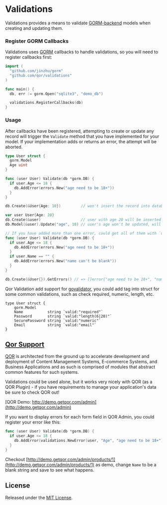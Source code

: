 # Validations

Validations provides a means to validate [GORM-backend](https://github.com/jinzhu/gorm) models when creating and updating them.

### Register GORM Callbacks

Validations uses [GORM](https://github.com/jinzhu/gorm) callbacks to handle validations, so you will need to register callbacks first:

```go
import (
  "github.com/jinzhu/gorm"
  "github.com/qor/validations"
)

func main() {
  db, err := gorm.Open("sqlite3", "demo_db")

  validations.RegisterCallbacks(db)
}
```

### Usage

After callbacks have been registered, attempting to create or update any record will trigger the `Validate` method that you have implemented for your model. If your implementation adds or returns an error, the attempt will be aborted.

```go
type User struct {
  gorm.Model
  Age uint
}

func (user User) Validate(db *gorm.DB) {
  if user.Age <= 18 {
    db.AddError(errors.New("age need to be 18+"))
  }
}

db.Create(&User{Age: 10})         // won't insert the record into database, as the `Validate` method will return error

var user User{Age: 20}
db.Create(&user)                  // user with age 20 will be inserted into database
db.Model(&user).Update("age", 10) // user's age won't be updated, will return error `age need to be 18+`

// If you have added more than one error, could get all of them with `db.GetErrors()`
func (user User) Validate(db *gorm.DB) {
  if user.Age <= 18 {
    db.AddError(errors.New("age need to be 18+"))
  }
  if user.Name == "" {
    db.AddError(errors.New("name can't be blank"))
  }
}

db.Create(&User{}).GetErrors() // => []error{"age need to be 18+", "name can't be blank"}
```

Qor Validation add support for [govalidator](https://github.com/asaskevich/govalidator), you could add tag into struct for some common validations, such as check required, numeric, length, etc.

```
type User struct {
	gorm.Model
	Name           string `valid:"required"`
	Password       string `valid:"length(6|20)"`
	SecurePassword string `valid:"numeric"`
	Email          string `valid:"email"`
}
```

## [Qor Support](https://github.com/qor/qor)

[QOR](http://getqor.com) is architected from the ground up to accelerate development and deployment of Content Management Systems, E-commerce Systems, and Business Applications and as such is comprised of modules that abstract common features for such systems.

Validations could be used alone, but it works very nicely with QOR (as a QOR Plugin) - if you have requirements to manage your application's data be sure to check QOR out!

[QOR Demo:  http://demo.getqor.com/admin](http://demo.getqor.com/admin)

If you want to display errors for each form field in QOR Admin, you could register your error like this:

```go
func (user User) Validate(db *gorm.DB) {
  if user.Age <= 18 {
    db.AddError(validations.NewError(user, "Age", "age need to be 18+"))
  }
}
```

Checkout [http://demo.getqor.com/admin/products/1](http://demo.getqor.com/admin/products/1) as demo, change `Name` to be a blank string and save to see what happens.

## License

Released under the [MIT License](http://opensource.org/licenses/MIT).
